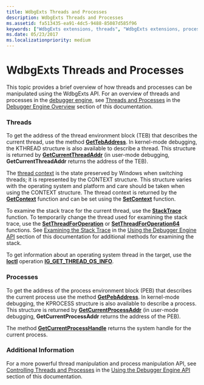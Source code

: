 ```yaml
---
title: WdbgExts Threads and Processes
description: WdbgExts Threads and Processes
ms.assetid: fa513435-ea91-4dc5-9488-85087d585f96
keywords: ["WdbgExts extensions, threads", "WdbgExts extensions, processes"]
ms.date: 05/23/2017
ms.localizationpriority: medium
---
```


# WdbgExts Threads and Processes


This topic provides a brief overview of how threads and processes can be manipulated using the WdbgExts API. For an overview of threads and processes in the [debugger engine](introduction.md#debugger-engine), see [Threads and Processes](threads-and-processes.md) in the [Debugger Engine Overview](debugger-engine-overview.md) section of this documentation.

### <span id="threads"></span><span id="THREADS"></span>Threads

To get the address of the thread environment block (TEB) that describes the current thread, use the method [**GetTebAddress**](https://docs.microsoft.com/windows-hardware/drivers/ddi/content/wdbgexts/nf-wdbgexts-gettebaddress). In kernel-mode debugging, the KTHREAD structure is also available to describe a thread. This structure is returned by [**GetCurrentThreadAddr**](https://docs.microsoft.com/windows-hardware/drivers/ddi/content/wdbgexts/nf-wdbgexts-getcurrentthreadaddr) (in user-mode debugging, **GetCurrentThreadAddr** returns the address of the TEB).

The [thread context](scopes-and-symbol-groups.md#thread-context) is the state preserved by Windows when switching threads; it is represented by the CONTEXT structure. This structure varies with the operating system and platform and care should be taken when using the CONTEXT structure. The thread context is returned by the [**GetContext**](https://docs.microsoft.com/previous-versions/windows/hardware/previsioning-framework/ff545736(v=vs.85)) function and can be set using the [**SetContext**](https://docs.microsoft.com/previous-versions/windows/hardware/previsioning-framework/ff556644(v=vs.85)) function.

To examine the stack trace for the current thread, use the [**StackTrace**](https://docs.microsoft.com/windows-hardware/drivers/ddi/content/wdbgexts/nc-wdbgexts-pwindbg_stacktrace_routine) function. To temporarily change the thread used for examining the stack trace, use the [**SetThreadForOperation**](https://docs.microsoft.com/windows-hardware/drivers/ddi/content/wdbgexts/nf-wdbgexts-setthreadforoperation) or [**SetThreadForOperation64**](https://docs.microsoft.com/windows-hardware/drivers/ddi/content/wdbgexts/nf-wdbgexts-setthreadforoperation64) functions. See [Examining the Stack Trace](examining-the-stack-trace.md) in the [Using the Debugger Engine API](using-the-debugger-engine-api.md) section of this documentation for additional methods for examining the stack.

To get information about an operating system thread in the target, use the [**Ioctl**](https://docs.microsoft.com/windows-hardware/drivers/ddi/content/wdbgexts/nc-wdbgexts-pwindbg_ioctl_routine) operation [**IG\_GET\_THREAD\_OS\_INFO**](https://docs.microsoft.com/windows-hardware/drivers/ddi/content/wdbgexts/ns-wdbgexts-_wdbgexts_thread_os_info).

### <span id="processes"></span><span id="PROCESSES"></span>Processes

To get the address of the process environment block (PEB) that describes the current process use the method [**GetPebAddress**](https://docs.microsoft.com/windows-hardware/drivers/ddi/content/wdbgexts/nf-wdbgexts-getpebaddress). In kernel-mode debugging, the KPROCESS structure is also available to describe a process. This structure is returned by [**GetCurrentProcessAddr**](https://docs.microsoft.com/windows-hardware/drivers/ddi/content/wdbgexts/nf-wdbgexts-getcurrentprocessaddr) (in user-mode debugging, **GetCurrentProcessAddr** returns the address of the PEB).

The method [**GetCurrentProcessHandle**](https://docs.microsoft.com/windows-hardware/drivers/ddi/content/dbgeng/nf-dbgeng-idebugsystemobjects-getcurrentprocesshandle) returns the system handle for the current process.

### <span id="additional_information"></span><span id="ADDITIONAL_INFORMATION"></span>Additional Information

For a more powerful thread manipulation and process manipulation API, see [Controlling Threads and Processes](controlling-threads-and-processes.md) in the [Using the Debugger Engine API](using-the-debugger-engine-api.md) section of this documentation.

 

 





